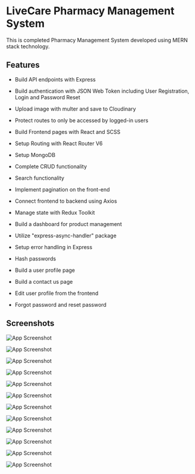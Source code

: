 
# LiveCare Pharmacy Management System

This is completed Pharmacy Management System developed using MERN stack technology.




## Features

- Build API endpoints with Express

- Build authentication with JSON Web Token including User Registration, Login and Password Reset

- Upload image with multer and save to Cloudinary

- Protect routes to only be accessed by logged-in users

- Build Frontend pages with React and SCSS

- Setup Routing with React Router V6

- Setup MongoDB

- Complete CRUD functionality

- Search functionality

- Implement pagination on the front-end

- Connect frontend to backend using Axios

- Manage state with Redux Toolkit

- Build a dashboard for product management

- Utilize "express-async-handler" package

- Setup error handling in Express

- Hash passwords

- Build a user profile page

- Build a contact us page

- Edit user profile from the frontend

- Forgot password and reset password 




## Screenshots
![App Screenshot](https://github.com/nipunamunasinghe/livecarepharmacy/blob/main/screenshots/Home.png?raw=true)

![App Screenshot](https://github.com/nipunamunasinghe/livecarepharmacy/blob/main/screenshots/Register.png?raw=true)

![App Screenshot](https://github.com/nipunamunasinghe/livecarepharmacy/blob/main/screenshots/Login.png?raw=true)

![App Screenshot](https://github.com/nipunamunasinghe/livecarepharmacy/blob/main/screenshots/Forgot%20Password.png?raw=true)

![App Screenshot](https://github.com/nipunamunasinghe/livecarepharmacy/blob/main/screenshots/Password%20Reset.png?raw=true)

![App Screenshot](https://github.com/nipunamunasinghe/livecarepharmacy/blob/main/screenshots/Dashboard.png?raw=true)

![App Screenshot](https://raw.githubusercontent.com/nipunamunasinghe/livecarepharmacy/main/screenshots/Add%20Product.png)

![App Screenshot](https://github.com/nipunamunasinghe/livecarepharmacy/blob/main/screenshots/Delete%20Product.png?raw=true)

![App Screenshot](https://github.com/nipunamunasinghe/livecarepharmacy/blob/main/screenshots/Edit%20Profile.png?raw=true)

![App Screenshot](https://github.com/nipunamunasinghe/livecarepharmacy/blob/main/screenshots/Product%20Details.png?raw=true)

![App Screenshot](https://github.com/nipunamunasinghe/livecarepharmacy/blob/main/screenshots/Report%20Bug.png?raw=true)

![App Screenshot](https://github.com/nipunamunasinghe/livecarepharmacy/blob/main/screenshots/View%20User%20Profile.png?raw=true)



